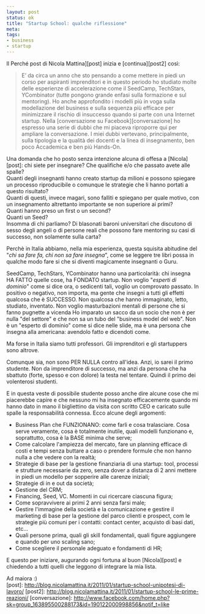 ```yaml
--- 
layout: post
status: ok
title: "Startup School: qualche riflessione"
meta: 
tags: 
- business
- startup
---
```

Il Perché post di Nicola Mattina][post] inizia e [continua][post2] così:

> E’ da circa un anno che sto pensando a come mettere in piedi un corso per aspiranti imprenditori e in questo periodo ho studiato molte delle esperienze di accelerazione come il SeedCamp, TechStars, YCombinator (tutte pongono grande enfasi sulla formazione e sul mentoring). Ho anche approfondito i modelli più in voga sulla modellazione del business e sulla sequenza più efficace per minimizzare il rischio di insuccesso quando si parte con una Internet startup.
Nella [conversazione su Facebook][conversazione] ho espresso una serie di dubbi che mi piaceva riproporre qui per ampliare la conversazione. I miei dubbi vertevano, principalmente, sulla tipologia e la qualità dei docenti e la linea di insegnamento, ben poco Accademica e ben più Hands-On.   
  
Una domanda che ho posto senza intenzione alcuna di offesa a [Nicola][post]: chi siete per insegnare? Che qualifiche e/o che passato avete alle spalle?  
Quanti degli insegnanti hanno creato startup da milioni e possono spiegare un processo riproducibile o comunque le strategie che li hanno portati a questo risultato?  
Quanti di questi, invece magari, sono falliti e spiegano per quale motivo, con un insegnamento altrettanto importante se non superiore ai primi?  
Quanti hanno preso un first o un second?  
Quanti un Seed?  
Insomma di chi parliamo? Di blasonati baroni universitari che discutono di sesso degli angeli o di persone reali che possono fare mentoring su casi di successo, non solamente sulla carta?  
  
Perchè in Italia abbiamo, nella mia esperienza, questa squisita abitudine del "*chi sa fare fa, chi non sa fare insegna*", come se leggere tre libri possa in qualche modo fare si che si diventi magicamente insegnanti o Guru.  
  
SeedCamp, TechStars, YCombinator hanno una particolarità: chi insegna HA FATTO quelle cose, ha FONDATO startup. Non voglio "*esperti di dominio*" come si dice ora, o sedicenti tali, voglio un comprovato passato. In positivo o negativo, non importa, ma gente che insegni a tutti gli effetti qualcosa che è SUCCESSO. Non qualcosa che hanno immaginato, letto, studiato, inventato. Non voglio masturbazioni mentali di persone che si fanno pugnette a vicenda 
Ho imparato un sacco da un socio che non è per nulla "del settore" e che non sa un tubo del "business model del web". Non è un "esperto di dominio" come si dice nelle slide, ma è una persona che insegna alla americana: avendolo fatto e dicendoti come.  
  
Ma forse in Italia siamo tutti professori. Gli imprenditori e gli startuppers sono altrove.  
  
Comunque sia, non sono PER NULLA contro all'idea. Anzi, io sarei il primo studente. Non da imprenditore di successo, ma anzi da persona che ha sbattuto (forte, spesso e con dolore) la testa nel tentare. Quindi il primo dei volenterosi studenti.  
  
E in questa veste di possibile studente posso anche dire alcune cose che mi piacerebbe capire e che nessuno mi ha insegnato efficacemente quando mi hanno dato in mano il bigliettino da visita con scritto CEO e caricato sulle spalle la responsabilità connessa. Ecco alcune degli argomenti:  

* Business Plan che FUNZIONANO: come farli e cosa tralasciare. Cosa serve veramente, cosa è totalmente inutile, quali modelli funzionano e, soprattutto, cosa è la BASE minima che serve;  
* Come calcolare l'ampiezza del mercato, fare un planning efficace di costi e tempi senza buttare a caso o prendere formule che non hanno nulla a che vedere con la realtà;  
* Strategie di base per la gestione finanziaria di una startup: tool, processi e strutture necessarie da zero, senza dover a distanza di 2 anni mettere in piedi un modello per sopperire alle carenze iniziali;
* Strategie di in e out da società;
* Gestione del CRM;
* Financing, Seed, VC. Momenti in cui ricercare ciascuna figura;
* Come sopravvivere ai primi 2 anni senza farsi male; 
* Gestire l'immagine della società e la comunicazione e gestire il marketing di base per la gestione del parco clienti e prospect, com le strategie più comuni per i contatti: contact center, acquisto di basi dati, etc...
* Quali persone prima, quali gli skill fondamentali, quali figure aggiungere e quando per uno scaling sano;
* Come scegliere il personale adeguato e fondamenti di HR;  
  
E questo per iniziare, augurando ogni fortuna al buon [Nicola][post] e chiedendo a tutti quelli che leggono di integrare la mia lista.  
  
Ad maiora :)  
[post]: http://blog.nicolamattina.it/2011/01/startup-school-unipotesi-di-lavoro/
[post2]: http://blog.nicolamattina.it/2011/01/startup-school-le-prime-reazioni/
[conversazione]: http://www.facebook.com/home.php?sk=group_163895500288173&id=190122000998856&notif_t=like

